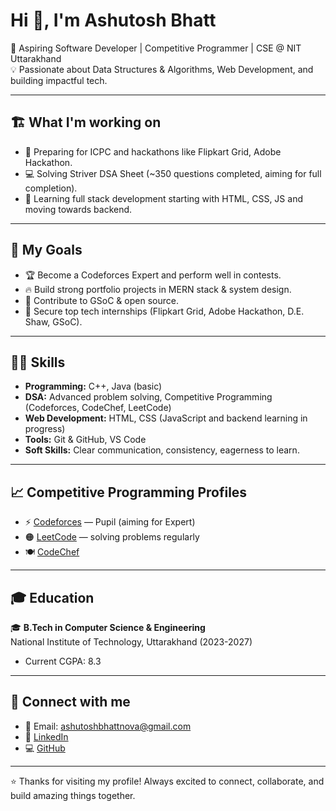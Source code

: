 # Hi 👋, I'm Ashutosh Bhatt

🚀 Aspiring Software Developer | Competitive Programmer | CSE @ NIT Uttarakhand  
💡 Passionate about Data Structures & Algorithms, Web Development, and building impactful tech.

---

## 🏗️ What I'm working on
- 🚀 Preparing for ICPC and hackathons like Flipkart Grid, Adobe Hackathon.
- 💻 Solving Striver DSA Sheet (~350 questions completed, aiming for full completion).
- 🌱 Learning full stack development starting with HTML, CSS, JS and moving towards backend.

---

## 🎯 My Goals
- 🏆 Become a Codeforces Expert and perform well in contests.
- 🔥 Build strong portfolio projects in MERN stack & system design.
- 🚀 Contribute to GSoC & open source.
- 💼 Secure top tech internships (Flipkart Grid, Adobe Hackathon, D.E. Shaw, GSoC).

---

## 🧑‍💻 Skills
- **Programming:** C++, Java (basic)
- **DSA:** Advanced problem solving, Competitive Programming (Codeforces, CodeChef, LeetCode)
- **Web Development:** HTML, CSS (JavaScript and backend learning in progress)
- **Tools:** Git & GitHub, VS Code
- **Soft Skills:** Clear communication, consistency, eagerness to learn.

---

## 📈 Competitive Programming Profiles
- ⚡ [Codeforces](https://codeforces.com/profile/ashutoshbhatt) — Pupil (aiming for Expert)
- 🟠 [LeetCode](https://leetcode.com/Ashutosh-Bhatt) — solving problems regularly
- 🍽️ [CodeChef](https://www.codechef.com/users/aloft_brace_71)

---

## 🎓 Education
🎓 **B.Tech in Computer Science & Engineering**  
National Institute of Technology, Uttarakhand (2023-2027)  
- Current CGPA: 8.3

---

## 💼 Connect with me
- 📧 Email: ashutoshbhattnova@gmail.com
- 🔗 [LinkedIn](https://www.linkedin.com/in/ashutosh-bhatt-b3874227b)
- 💻 [GitHub](https://github.com/ashutoshbhatt8077)

---

⭐ Thanks for visiting my profile! Always excited to connect, collaborate, and build amazing things together.

